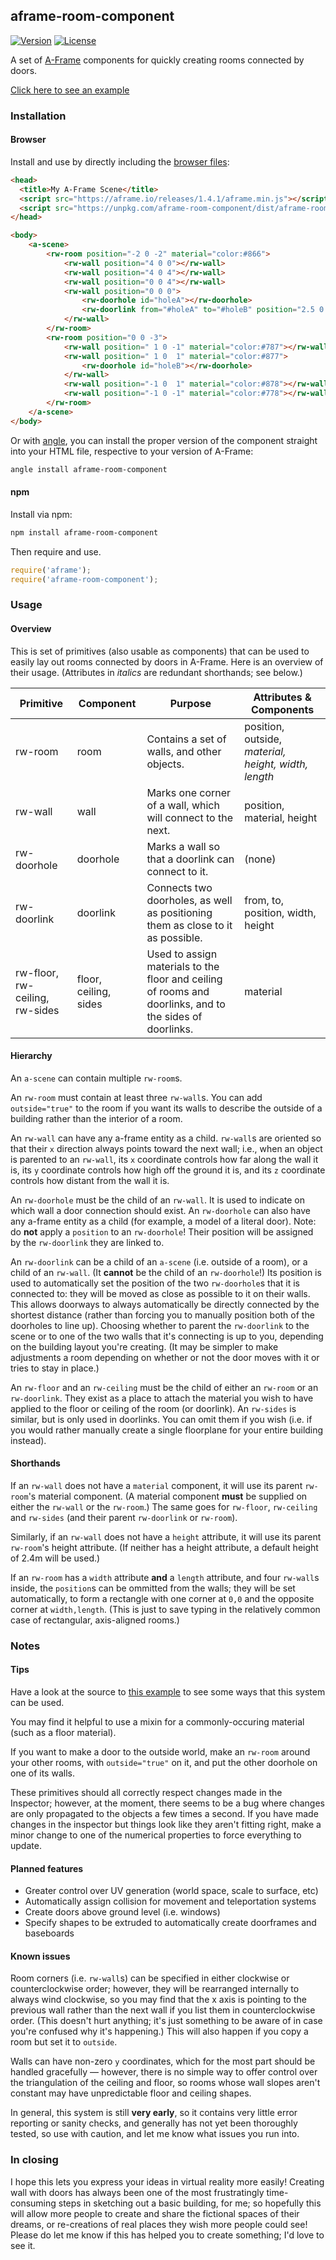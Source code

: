 ## aframe-room-component

[![Version](http://img.shields.io/npm/v/aframe-room-component.svg?style=flat-square)](https://npmjs.org/package/aframe-room-component)
[![License](http://img.shields.io/npm/l/aframe-room-component.svg?style=flat-square)](https://npmjs.org/package/aframe-room-component)

A set of [A-Frame](https://aframe.io) components for quickly creating rooms connected by doors.

[Click here to see an example](https://oparamo.github.io/aframe-room-component/examples/basic/)

### Installation

#### Browser

Install and use by directly including the [browser files](dist):

```html
<head>
  <title>My A-Frame Scene</title>
  <script src="https://aframe.io/releases/1.4.1/aframe.min.js"></script>
  <script src="https://unpkg.com/aframe-room-component/dist/aframe-room-component.min.js"></script>
</head>

<body>
	<a-scene>
		<rw-room position="-2 0 -2" material="color:#866">
			<rw-wall position="4 0 0"></rw-wall>
			<rw-wall position="4 0 4"></rw-wall>
			<rw-wall position="0 0 4"></rw-wall>
			<rw-wall position="0 0 0">
		  		<rw-doorhole id="holeA"></rw-doorhole>
		  		<rw-doorlink from="#holeA" to="#holeB" position="2.5 0 0"></rw-doorlink>
			</rw-wall>
		</rw-room>
		<rw-room position="0 0 -3">
			<rw-wall position=" 1 0 -1" material="color:#787"></rw-wall>
			<rw-wall position=" 1 0  1" material="color:#877">
				<rw-doorhole id="holeB"></rw-doorhole>
			</rw-wall>
			<rw-wall position="-1 0  1" material="color:#878"></rw-wall>
			<rw-wall position="-1 0 -1" material="color:#778"></rw-wall>
		</rw-room>
	</a-scene>
</body>
```

<!-- If component is accepted to the Registry, uncomment this. -->

Or with [angle](https://npmjs.com/package/angle/), you can install the proper
version of the component straight into your HTML file, respective to your
version of A-Frame:
```sh
angle install aframe-room-component
```


#### npm

Install via npm:

```bash
npm install aframe-room-component
```

Then require and use.

```js
require('aframe');
require('aframe-room-component');
```

### Usage

#### Overview

This is set of primitives (also usable as components) that can be used to easily lay out rooms connected by doors in A-Frame. Here is an overview of their usage. (Attributes in *italics* are redundant shorthands; see below.)

| Primitive   | Component | Purpose | Attributes &amp; Components |
| - | - | - | - |
| rw-room     | room      | Contains a set of walls, and other objects. | position, outside, *material, height, width, length* |
| rw-wall     | wall      | Marks one corner of a wall, which will connect to the next. | position, material, height |
| rw-doorhole | doorhole  | Marks a wall so that a doorlink can connect to it. | (none) |
| rw-doorlink | doorlink  | Connects two doorholes, as well as positioning them as close to it as possible. | from, to, position, width, height |
| rw-floor, rw-ceiling, rw-sides | floor, ceiling, sides | Used to assign materials to the floor and ceiling of rooms and doorlinks, and to the sides of doorlinks. | material |

#### Hierarchy

An `a-scene` can contain multiple `rw-room`s.

An `rw-room` must contain at least three `rw-wall`s. You can add `outside="true"` to the room if you want its walls to describe the outside of a building rather than the interior of a room.

An `rw-wall` can have any a-frame entity as a child. `rw-wall`s are oriented so that their `x` direction always points toward the next wall; i.e., when an object is parented to an `rw-wall`, its `x` coordinate controls how far along the wall it is, its `y` coordinate controls how high off the ground it is, and its `z` coordinate controls how distant from the wall it is.

An `rw-doorhole` must be the child of an `rw-wall`. It is used to indicate on which wall a door connection should exist. An `rw-doorhole` can also have any a-frame entity as a child (for example, a model of a literal door). Note: do **not** apply a `position` to an `rw-doorhole`! Their position will be assigned by the `rw-doorlink` they are linked to.

An `rw-doorlink` can be a child of an `a-scene` (i.e. outside of a room), or a child of an `rw-wall`. (It **cannot** be the child of an `rw-doorhole`!) Its position is used to automatically set the position of the two `rw-doorhole`s that it is connected to: they will be moved as close as possible to it on their walls. This allows doorways to always automatically be directly connected by the shortest distance (rather than forcing you to manually position both of the doorholes to line up). Choosing whether to parent the `rw-doorlink` to the scene or to one of the two walls that it's connecting is up to you, depending on the building layout you're creating. (It may be simpler to make adjustments a room depending on whether or not the door moves with it or tries to stay in place.)

An `rw-floor` and an `rw-ceiling` must be the child of either an `rw-room` or an `rw-doorlink`. They exist as a place to attach the material you wish to have applied to the floor or ceiling of the room (or doorlink). An `rw-sides` is similar, but is only used in doorlinks. You can omit them if you wish (i.e. if you would rather manually create a single floorplane for your entire building instead).

#### Shorthands

If an `rw-wall` does not have a `material` component, it will use its parent `rw-room`'s material component. (A material component **must** be supplied on either the `rw-wall` or the `rw-room`.) The same goes for `rw-floor`, `rw-ceiling` and `rw-sides` (and their parent `rw-doorlink` or `rw-room`).

Similarly, if an `rw-wall` does not have a `height` attribute, it will use its parent `rw-room`'s height attribute. (If neither has a height attribute, a default height of 2.4m will be used.)

If an `rw-room` has a `width` attribute **and** a `length` attribute, and four `rw-wall`s inside, the `position`s can be ommitted from the walls; they will be set automatically, to form a rectangle with one corner at `0,0` and the opposite corner at `width,length`. (This is just to save typing in the relatively common case of rectangular, axis-aligned rooms.)



### Notes

#### Tips

Have a look at the source to [this example](https://oparamo.github.io/aframe-room-component/examples/basic/) to see some ways that this system can be used.

You may find it helpful to use a mixin for a commonly-occuring material (such as a floor material).

If you want to make a door to the outside world, make an `rw-room` around your other rooms, with `outside="true"` on it, and put the other doorhole on one of its walls.

These primitives should all correctly respect changes made in the Inspector; however, at the moment, there seems to be a bug where changes are only propagated to the objects a few times a second. If you have made changes in the inspector but things look like they aren't fitting right, make a minor change to one of the numerical properties to force everything to update.



#### Planned features

- Greater control over UV generation (world space, scale to surface, etc)
- Automatically assign collision for movement and teleportation systems
- Create doors above ground level (i.e. windows)
- Specify shapes to be extruded to automatically create doorframes and baseboards

#### Known issues

Room corners (i.e. `rw-wall`s) can be specified in either clockwise or counterclockwise order; however, they will be rearranged internally to always wind clockwise, so you may find that the x axis is pointing to the previous wall rather than the next wall if you list them in counterclockwise order. (This doesn't hurt anything; it's just something to be aware of in case you're confused why it's happening.) This will also happen if you copy a room but set it to `outside`.

Walls can have non-zero `y` coordinates, which for the most part should be handled gracefully — however, there is no simple way to offer control over the triangulation of the ceiling and floor, so rooms whose wall slopes aren't constant may have unpredictable floor and ceiling shapes.

In general, this system is still **very early**, so it contains very little error reporting or sanity checks, and generally has not yet been thoroughly tested, so use with caution, and let me know what issues you run into.

### In closing

I hope this lets you express your ideas in virtual reality more easily! Creating wall with doors has always been one of the most frustratingly time-consuming steps in sketching out a basic building, for me; so hopefully this will allow more people to create and share the fictional spaces of their dreams, or re-creations of real places they wish more people could see! Please do let me know if this has helped you to create something; I'd love to see it.

